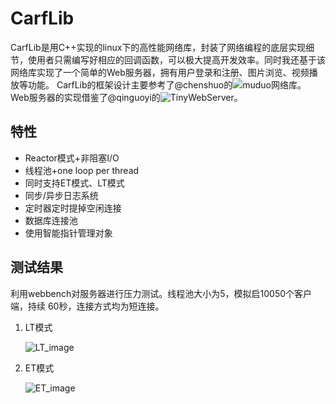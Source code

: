 # CarfLib

CarfLib是用C++实现的linux下的高性能网络库，封装了网络编程的底层实现细节，使用者只需编写好相应的回调函数，可以极大提高开发效率。同时我还基于该网络库实现了一个简单的Web服务器，拥有用户登录和注册、图片浏览、视频播放等功能。
CarfLib的框架设计主要参考了@chenshuo的![muduo网络库](https://github.com/chenshuo/muduo)。
Web服务器的实现借鉴了@qinguoyi的![TinyWebServer](https://github.com/qinguoyi/TinyWebServer)。

## 特性
- Reactor模式+非阻塞I/O
- 线程池+one loop per thread
- 同时支持ET模式、LT模式
- 同步/异步日志系统
- 定时器定时提掉空闲连接
- 数据库连接池
- 使用智能指针管理对象

## 测试结果

利用webbench对服务器进行压力测试。线程池大小为5，模拟启10050个客户端，持续 60秒，连接方式均为短连接。 

1. LT模式

   ![LT_image](https://github.com/Dandaos/CarfLib/tree/master/picture/LT.png)

2. ET模式

   ![ET_image](https://github.com/Dandaos/CarfLib/tree/master/picture/ET.png)
